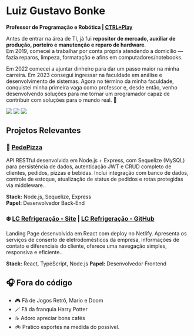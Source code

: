 # Luiz Gustavo Bonke

**Professor de Programação e Robótica | [CTRL+Play](https://www.google.com/aclk?sa=L&ai=DChsSEwjZrJm8g9mPAxUMRUgAHb8qCZsYACICCAEQABoCY2U&co=1&ase=2&gclid=CjwKCAjwz5nGBhBBEiwA-W6XRMsTLqKkamDKQm-8Z-pCgTP2cfgY7yt3NyKW1LNKu8XsOokjqzrc2hoCkUsQAvD_BwE&cid=CAASb-RotHpKw_Llc_sBxh3DM9GRdyfbZwjfVo4y5VGuhHVuH7KuIOIjNdiUCM7VeqCKBAq7iimMu5CrlWM-0zl_K-qcYRxT40UhPCTHzmFRgffR1rGycRjpkQUkwEipBYKrGQaCj1ZQEu7hdqwatgmYow&cce=2&category=acrcp_v1_32&sig=AOD64_1-EgTkFGzyxknWRgmZLwUM3guj1A&q&nis=4&adurl&ved=2ahUKEwjm9JK8g9mPAxVur5UCHSkyPB0Q0Qx6BAgVEAE)**

Antes de entrar na área de TI, já fui **repositor de mercado, auxiliar de produção, porteiro e manutenção e reparo de hardware**.  
Em 2019, comecei a trabalhar por conta própria atendendo a domicílio — fazia reparos, limpeza, formatação e afins em computadores/notebooks.  

Em 2022 comecei a ajuntar dinheiro para dar um passo maior na minha carreira. Em 2023 consegui ingressar na faculdade em análise e desenvolvimento de sistemas. 
Agora no término da minha faculdade, conquistei minha primeira vaga como professor e, desde então, venho desenvolvendo soluções para me tornar um programador capaz de contribuir com soluções para o mundo real. 🚀  

<div>
  <a href="https://www.linkedin.com/in/luiz-gustavo-02a38627b/" target=_blank><img src="https://img.shields.io/badge/LinkedIn-0077B5?style=for-the-badge&logo=linkedin&logoColor=white" target="_blank"></a>
  <a href="mailto:luizgustavobonke@gmail.com" target=_blank><img src="https://img.shields.io/badge/Gmail-D14836?style=for-the-badge&logo=gmail&logoColor=white" target="_blank"></a>
  <a href="https://www.instagram.com/luizgustavobnk10/" target=_blank><img src="https://img.shields.io/badge/Instagram-E4405F?style=for-the-badge&logo=instagram&logoColor=white" target="_blank"></a> 
</div>

## Projetos Relevantes

### 🍕 [PedePizza](https://github.com/devluizgustavo/API-Pizzaria)
API RESTful desenvolvida em Node.js + Express, com Sequelize (MySQL) para persistência de dados, autenticação JWT e CRUD completo de clientes, pedidos, pizzas e bebidas. Inclui integração com banco de dados, controle de estoque, atualização de status de pedidos e rotas protegidas via middleware..

**Stack:** Node.js, Sequelize, Express  
**Papel:** Desenvolvedor Back-End  

### ❄️ [LC Refrigeração - Site](https://lcrefrigeracoesltda.com.br/) | [LC Refrigeração - GitHub](https://github.com/devluizgustavo/site-lc-refrigeracao)  
Landing Page desenvolvida em React com deploy no Netlify. Apresenta os serviços de conserto de eletrodomésticos da empresa, informações de contato e diferenciais do cliente, oferece uma navegação simples, responsiva e eficiente..

**Stack:** React, TypeScript, Node.js
**Papel:** Desenvolvedor Frontend

## 🎧 Fora do código
- 🎮 Fã de Jogos Retrô, Mario e Doom  
- 🪄 Fã da franquia Harry Potter
- ☕ Adoro apreciar bons cafés 
- 🚲 Pratico esportes na medida do possível.

